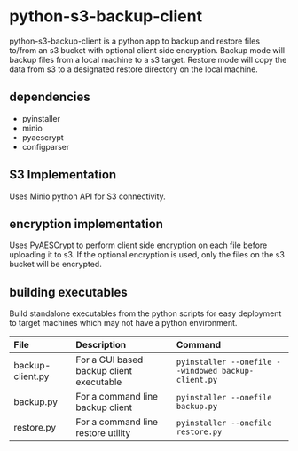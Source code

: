 # python-s3-backup-client
python-s3-backup-client is a python app to backup and restore files to/from an s3 bucket with optional client side encryption.  Backup mode will backup files from a local machine to a s3 target.  Restore mode will copy the data from s3 to a designated restore directory on the local machine.

## dependencies
* pyinstaller
* minio
* pyaescrypt
* configparser

## S3 Implementation
Uses Minio python API for S3 connectivity.

## encryption implementation
Uses PyAESCrypt to perform client side encryption on each file before uploading it to s3.  If the optional encryption is used, only the files on the s3 bucket will be encrypted.

## building executables
Build standalone executables from the python scripts for easy deployment to target machines which may not have a python environment.


| File                |Description            | Command  |
| :------------------- |:---------------------| :-------- |
|backup-client.py     |For a GUI based backup client executable|`pyinstaller --onefile --windowed backup-client.py`|
|backup.py|For a command line backup client|`pyinstaller --onefile backup.py`|
|restore.py|For a command line restore utility|`pyinstaller --onefile restore.py`|


